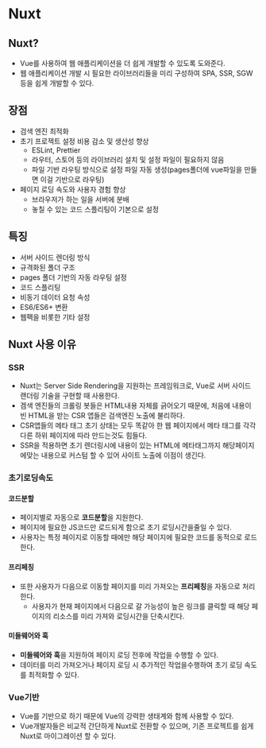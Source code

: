 # Nuxt
## Nuxt?
* Vue를 사용하여 웹 애플리케이션을 더 쉽게 개발할 수 있도록 도와준다.
* 웹 애플리케이션 개발 시 필요한 라이브러리들을 미리 구성하여 SPA, SSR, SGW 등을 쉽게 개발할 수 있다.

## 장점
* 검색 엔진 최적화
* 초기 프로젝트 설정 비용 감소 및 생산성 향상
  * ESLint, Prettier
  * 라우터, 스토어 등의 라이브러리 설치 및 설정 파일이 필요하지 않음
  * 파일 기반 라우팅 방식으로 설정 파일 자동 생성(pages폴더에 vue파일을 만들면 이걸 기반으로 라우팅)
* 페이지 로딩 속도와 사용자 경험 향상
  * 브라우저가 하는 일을 서버에 분배
  * 놓칠 수 있는 코드 스플리팅이 기본으로 설정

## 특징
* 서버 사이드 렌더링 방식
* 규격화된 폴더 구조
* pages 폴더 기반의 자동 라우팅 설정
* 코드 스플리팅
* 비동기 데이터 요청 속성
* ES6/ES6+ 변환
* 웹팩을 비롯한 기타 설정

## Nuxt 사용 이유
### SSR
* Nuxt는 Server Side Rendering을 지원하는 프레임워크로, Vue로 서버 사이드 랜더링 기술을 구현할 때 사용한다.
* 겜색 엔진들의 크롤링 봇들은 HTML내용 자체를 긁어오기 때문에, 처음에 내용이 빈 HTML을 받는 CSR 앱들은 검색엔진 노출에 불리하다.
* CSR앱들의 메타 태그 초기 상태는 모두 똑같아 한 웹 페이지에서 메타 태그를 각각 다른 하위 페이지에 따라 만드는것도 힘들다.
* SSR을 적용하면 초기 렌더링시에 내용이 있는 HTML에 메타태그까지 해당페이지에맞는 내용으로 커스텀 할 수 있어 사이트 노출에 이점이 생긴다.

### 초기로딩속도
#### 코드분할
* 페이지별로 자동으로 **코드분할**을 지원한다.
* 페이지에 필요한 JS코드만 로드되게 함으로 초기 로딩시간을줄일 수 있다.
* 사용자는 특정 페이지로 이동할 때에만 해당 페이지에 필요한 코드를 동적으로 로드한다.

#### 프리페칭
* 또한 사용자가 다음으로 이동할 페이지를 미리 가져오는 **프리페칭**을 자동으로 처리한다.
  * 사용자가 현재 페이지에서 다음으로 갈 가능성이 높은 링크를 클릭할 때 해당 페이지의 리소스를 미리 가져와 로딩시간을 단축시킨다.

#### 미들웨어와 훅
* **미들웨어와 훅**을 지원하여 페이지 로딩 전후에 작업을 수행할 수 있다.
* 데이터를 미리 가져오거나 페이지 로딩 시 추가적인 작업을수행하여 초기 로딩 속도를 최적화할 수 있다.

### Vue기반
* Vue를 기반으로 하기 때문에 Vue의 강력한 생태계와 함께 사용할 수 있다.
* Vue개발자들은 비교적 간단하게 Nuxt로 전환할 수 있으며, 기존 프로젝트를 쉽게 Nuxt로 마이그레이션 할 수 있다.